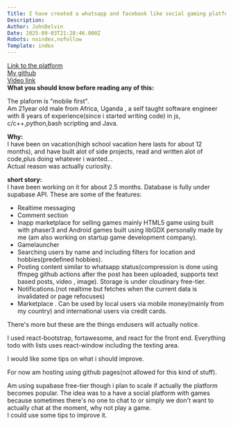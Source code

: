 ```yaml
---
Title: I have created a whatsapp and facebook like social gaming platform
Description: 
Author: JohnDelvin
Date: 2025-09-03T21:28:46.000Z
Robots: noindex,nofollow
Template: index
---
```

<p><a href="https://chattinga.github.io/" rel="noopener noreferrer">Link to the platform</a><br>
<a href="https://github.com/John4650-hub" rel="noopener noreferrer">My github</a><br>
<a href="https://www.reddit.com/r/Supabase/comments/1n7qs4g/i_have_built_a_whatsapp_and_facebook_like_social/" rel="noopener noreferrer">Video link</a><br>
<strong>What you should know before reading any of this:</strong></p>

<p>The plaform is "mobile first".<br>
Am 21year old male from Africa, Uganda , a self taught software engineer with 8 years of experience(since i started writing code)  in js, c/c++,python,bash scripting and Java.</p>

<p><strong>Why:</strong> <br>
I have been on vacation(high school vacation here lasts for about 12 months), and have built alot of side projects, read and written alot of code,plus doing whatever i wanted...<br>
Actual reason was actually curiosity.</p>

<p><strong>short story:</strong><br>
I have been working on it for about 2.5 months. Database is fully under supabase API. These are some of the features:</p>

<ul>
<li>Realtime messaging</li>
<li>Comment section</li>
<li>Inapp marketplace for selling games mainly HTML5 game using built with phaser3 and Android games built using libGDX personally made by me (am also working on startup game development company).</li>
<li>Gamelauncher</li>
<li>Searching users by name and including filters for location  and hobbies(predefined hobbies).</li>
<li>Posting content similar to whatsapp status(compression is done using ffmpeg github actions after the post has been uploaded, supports text based posts, video , image). Storage is under cloudinary free-tier.</li>
<li>Notifications.(not realtime but fetches when the current data is invalidated or page refocuses)</li>
<li>Marketplace . Can be used by local users via mobile money(mainly from my country) and international users via credit cards.</li>
</ul>

<p>There's more but these are the things endusers will actually notice.</p>

<p>I used react-bootstrap, fortawesome, and react for the front end. Everything todo with lists uses react-window including the texting area.  </p>

<p>I would like some tips on what i should improve.</p>

<p>For now am hosting using github pages(not allowed for this kind of stuff). </p>

<p>Am using supabase free-tier though  i plan to scale if actually the platform becomes popular. The idea was to a have a social platform with games because sometimes there's no one to chat to or simply we don't want to actually chat at the moment, why not play a game.<br>
I could use some tips to improve it.</p>

